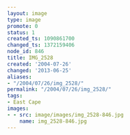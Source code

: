 ```yaml
---
layout: image
type: image
promote: 0
status: 1
created_ts: 1090861700
changed_ts: 1372159406
node_id: 846
title: IMG_2528
created: '2004-07-26'
changed: '2013-06-25'
aliases:
- "/2004/07/26/img_2528/"
permalink: "/2004/07/26/img_2528/"
tags:
- East Cape
images:
- - src: image/images/img_2528-846.jpg
    name: img_2528-846.jpg
---
```


